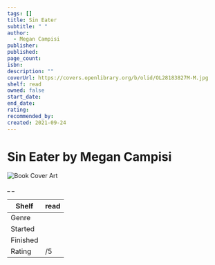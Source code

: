 ```yaml
---
tags: []
title: Sin Eater
subtitle: " "
author:
  - Megan Campisi
publisher: 
published: 
page_count: 
isbn: 
description: ""
coverUrl: https://covers.openlibrary.org/b/olid/OL28183827M-M.jpg
shelf: read
owned: false
start_date: 
end_date: 
rating: 
recommended_by: 
created: 2021-09-24
---
```


# Sin Eater by Megan Campisi

![Book Cover Art](https://covers.openlibrary.org/b/olid/OL28183827M-M.jpg)

_ _

| Shelf | read |
| --- | --- |
| Genre |  |
| Started |  |
| Finished |  |
| Rating | /5 |

